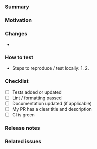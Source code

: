 <!-- Short, reusable PR template. Edit fields before submitting. -->
### Summary
<!-- One-line summary of the change. -->

### Motivation
<!-- Why is this change needed? Link to issue if applicable. -->

### Changes
- <!-- bullet list of changes -->

### How to test
- Steps to reproduce / test locally:
  1. 
  2. 

### Checklist
- [ ] Tests added or updated
- [ ] Lint / formatting passed
- [ ] Documentation updated (if applicable)
- [ ] My PR has a clear title and description
- [ ] CI is green

### Release notes
<!-- Optional: what to mention in changelog / release. -->

### Related issues
<!-- e.g. Fixes #123 -->